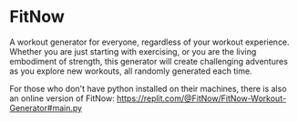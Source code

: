 # FitNow
A workout generator for everyone, regardless of your workout experience. Whether you are just starting with exercising, or you are the living embodiment of strength, this generator will create challenging adventures as you explore new workouts, all randomly generated each time.

For those who don't have python installed on their machines, there is also an online version of FitNow:
https://replit.com/@FitNow/FitNow-Workout-Generator#main.py
